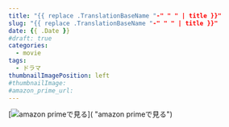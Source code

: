 ```yaml
---
title: "{{ replace .TranslationBaseName "-" " " | title }}"
slug: "{{ replace .TranslationBaseName "-" " " | title }}"
date: {{ .Date }}
#draft: true
categories:
  - movie
tags:
  - ドラマ
thumbnailImagePosition: left
#thumbnailImage: 
#amazon_prime_url: 
---
```


<!--more-->

[![amazon primeで見る]()]( "amazon primeで見る")

